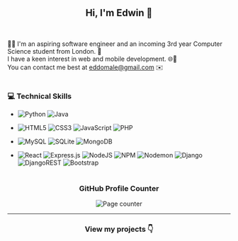 <!--
**EdDomale/eddomale** is a ✨ _special_ ✨ repository because its `README.md` (this file) appears on your GitHub profile.
-->
<div align="center">
  <h2>Hi, I'm Edwin 👋</h2> <br>
</div>

👨‍💻 I'm an aspiring software engineer and an incoming 3rd year Computer Science student from London. 🌆 <br>
I have a keen interest in web and mobile development. 🌐📱 <br>
You can contact me best at eddomale@gmail.com ✉️ <br><br>


### 💻 Technical Skills
- ![Python](https://img.shields.io/badge/python-3670A0?style=flat&logo=python&logoColor=ffdd54)
  ![Java](https://img.shields.io/badge/java-%23ED8B00.svg?style=flat&logo=openjdk&logoColor=white) <br>
  
- ![HTML5](https://img.shields.io/badge/html5-%23E34F26.svg?style=flat&logo=html5&logoColor=white)
  ![CSS3](https://img.shields.io/badge/css3-%231572B6.svg?style=flat&logo=css3&logoColor=white)
  ![JavaScript](https://img.shields.io/badge/javascript-%23323330.svg?style=flat&logo=javascript&logoColor=%23F7DF1E)
  ![PHP](https://img.shields.io/badge/php-%23777BB4.svg?style=flat&logo=php&logoColor=white) <br>

- ![MySQL](https://img.shields.io/badge/mysql-4479A1.svg?style=flat&logo=mysql&logoColor=white)
  ![SQLite](https://img.shields.io/badge/sqlite-%2307405e.svg?style=flat&logo=sqlite&logoColor=white)
  ![MongoDB](https://img.shields.io/badge/MongoDB-%234ea94b.svg?style=flat&logo=mongodb&logoColor=white) <br> 

- ![React](https://img.shields.io/badge/react-%2320232a.svg?style=flat&logo=react&logoColor=%2361DAFB)
  ![Express.js](https://img.shields.io/badge/express.js-%23404d59.svg?style=flat&logo=express&logoColor=%2361DAFB)
  ![NodeJS](https://img.shields.io/badge/node.js-6DA55F?style=flat&logo=node.js&logoColor=white)
  ![NPM](https://img.shields.io/badge/NPM-%23CB3837.svg?style=flat&logo=npm&logoColor=white)
  ![Nodemon](https://img.shields.io/badge/NODEMON-%23323330.svg?style=flat&logo=nodemon&logoColor=%BBDEAD)
  ![Django](https://img.shields.io/badge/django-%23092E20.svg?style=flat&logo=django&logoColor=white)
  ![DjangoREST](https://img.shields.io/badge/DJANGO-REST-ff1709?style=flat&logo=django&logoColor=white&color=ff1709&labelColor=gray)
  ![Bootstrap](https://img.shields.io/badge/bootstrap-%238511FA.svg?style=flat&logo=bootstrap&logoColor=white) <br><br>

<div align="center">
  <h3>GitHub Profile Counter</h3>
  <img alt="Page counter" src="https://profile-counter.glitch.me/eddomale/count.svg"> <br>
</div>

---
<div align="center">
  <h3>View my projects 👇</h3>
</div>
